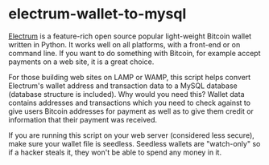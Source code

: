 # electrum-wallet-to-mysql

<a href="https://electrum.org/">Electrum</a> is a feature-rich open source popular light-weight Bitcoin wallet written in Python.  It works well on all platforms, with a front-end or on command line.  If you want to do something with Bitcoin, for example accept payments on a web site, it is a great choice.

For those building web sites on LAMP or WAMP, this script helps convert Electrum's wallet address and transaction data to a MySQL database (database structure is included).  Why would you need this?  Wallet data contains addresses and transactions which you need to check against to give users Bitcoin addresses for payment as well as to give them credit or information that their payment was received.

If you are running this script on your web server (considered less secure), make sure your wallet file is seedless.  Seedless wallets are "watch-only" so if a hacker steals it, they won't be able to spend any money in it.

